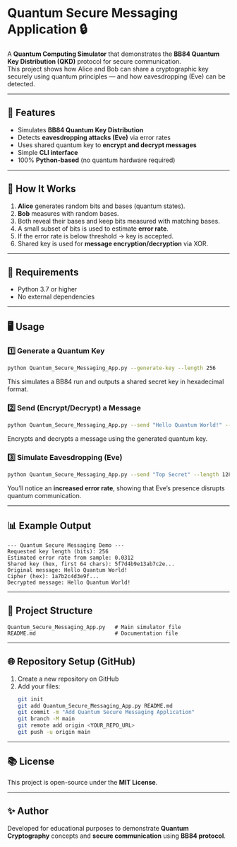 # Quantum Secure Messaging Application 🔒

A **Quantum Computing Simulator** that demonstrates the **BB84 Quantum Key Distribution (QKD)** protocol for secure communication.  
This project shows how Alice and Bob can share a cryptographic key securely using quantum principles — and how eavesdropping (Eve) can be detected.

---

## 🚀 Features

- Simulates **BB84 Quantum Key Distribution**
- Detects **eavesdropping attacks (Eve)** via error rates
- Uses shared quantum key to **encrypt and decrypt messages**
- Simple **CLI interface**
- 100% **Python-based** (no quantum hardware required)

---

## 🧩 How It Works

1. **Alice** generates random bits and bases (quantum states).  
2. **Bob** measures with random bases.  
3. Both reveal their bases and keep bits measured with matching bases.  
4. A small subset of bits is used to estimate **error rate**.  
5. If the error rate is below threshold → key is accepted.  
6. Shared key is used for **message encryption/decryption** via XOR.

---

## 🧠 Requirements

- Python 3.7 or higher  
- No external dependencies

---

## 🖥️ Usage

### 1️⃣ Generate a Quantum Key
```bash
python Quantum_Secure_Messaging_App.py --generate-key --length 256
```
This simulates a BB84 run and outputs a shared secret key in hexadecimal format.

### 2️⃣ Send (Encrypt/Decrypt) a Message
```bash
python Quantum_Secure_Messaging_App.py --send "Hello Quantum World!" --length 128
```
Encrypts and decrypts a message using the generated quantum key.

### 3️⃣ Simulate Eavesdropping (Eve)
```bash
python Quantum_Secure_Messaging_App.py --send "Top Secret" --length 128 --eve --verbose
```
You’ll notice an **increased error rate**, showing that Eve’s presence disrupts quantum communication.

---

## 📊 Example Output

```
--- Quantum Secure Messaging Demo ---
Requested key length (bits): 256
Estimated error rate from sample: 0.0312
Shared key (hex, first 64 chars): 5f7d4b9e13ab7c2e...
Original message: Hello Quantum World!
Cipher (hex): 1a7b2c4d3e9f...
Decrypted message: Hello Quantum World!
```

---

## 🧰 Project Structure

```
Quantum_Secure_Messaging_App.py   # Main simulator file
README.md                         # Documentation file
```

---

## 🌐 Repository Setup (GitHub)

1. Create a new repository on GitHub  
2. Add your files:
   ```bash
   git init
   git add Quantum_Secure_Messaging_App.py README.md
   git commit -m "Add Quantum Secure Messaging Application"
   git branch -M main
   git remote add origin <YOUR_REPO_URL>
   git push -u origin main
   ```

---

## 📚 License

This project is open-source under the **MIT License**.

---

## ✨ Author

Developed for educational purposes to demonstrate **Quantum Cryptography** concepts and **secure communication** using **BB84 protocol**.

